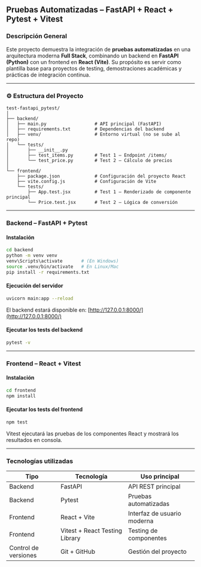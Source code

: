 ## Pruebas Automatizadas – FastAPI + React + Pytest + Vitest

### Descripción General

Este proyecto demuestra la integración de **pruebas automatizadas** en una arquitectura moderna **Full Stack**, combinando un backend en **FastAPI (Python)** con un frontend en **React (Vite)**.
Su propósito es servir como plantilla base para proyectos de testing, demostraciones académicas y prácticas de integración continua.

---

### ⚙️ Estructura del Proyecto

```
test-fastapi_pytest/
│
├── backend/
│   ├── main.py                  # API principal (FastAPI)
│   ├── requirements.txt         # Dependencias del backend
│   ├── venv/                    # Entorno virtual (no se sube al repo)
│   └── tests/
│       ├── __init__.py
│       ├── test_items.py        # Test 1 – Endpoint /items/
│       └── test_price.py        # Test 2 – Cálculo de precios
│
└── frontend/
    ├── package.json             # Configuración del proyecto React
    ├── vite.config.js           # Configuración de Vite
    └── tests/
        ├── App.test.jsx         # Test 1 – Renderizado de componente principal
        └── Price.test.jsx       # Test 2 – Lógica de conversión
```

---

### Backend – FastAPI + Pytest

#### Instalación

```bash
cd backend
python -m venv venv
venv\Scripts\activate       # (En Windows)
source .venv/bin/activate   # En Linux/Mac
pip install -r requirements.txt
```

#### Ejecución del servidor

```bash
uvicorn main:app --reload
```

El backend estará disponible en:
[http://127.0.0.1:8000/](http://127.0.0.1:8000/)

#### Ejecutar los tests del backend

```bash
pytest -v
```

---

### Frontend – React + Vitest

#### Instalación

```bash
cd frontend
npm install
```

#### Ejecutar los tests del frontend

```bash
npm test
```

Vitest ejecutará las pruebas de los componentes React y mostrará los resultados en consola.

---

### Tecnologías utilizadas

| Tipo                 | Tecnología                     | Uso principal               |
| -------------------- | ------------------------------ | --------------------------- |
| Backend              | FastAPI                        | API REST principal          |
| Backend              | Pytest                         | Pruebas automatizadas       |
| Frontend             | React + Vite                   | Interfaz de usuario moderna |
| Frontend             | Vitest + React Testing Library | Testing de componentes      |
| Control de versiones | Git + GitHub                   | Gestión del proyecto        |
